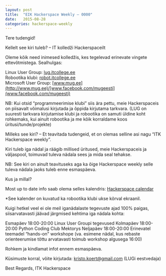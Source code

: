 ```yaml
---
layout: post
title:  "EIK Hackerspace Weekly – 0000"
date:   2015-08-28
categories: hackerspace-weekly
---
```


Tere tudengid!

Kellelt see kiri tuleb? – IT kolledži Hackerspaceilt

Oleme kõik need inimesed kolledžis, kes tegelevad erinevate vingete ettevõtmistega. Sealhulgas:

Linux User Group: [lug.itcollege.ee](http://lug.itcollege.ee/)<br>
Robootika klubi: [robot.itcollege.ee](http://robot.itcollege.ee/)<br>
Microsoft User Group: [www.mug.ee](http://www.mug.ee)/[www.facebook.com/mugeesti](www.facebook.com/mugeesti)

NB: Kui otsid “programmeerimise klubi” siis ära pettu, meie Hackerspaceis on piisavalt võimalusi kirjutada ja õppida kirjutama tarkvara. (LUG on suuresti tarkvara kirjutamise klubi ja robootika on samuti üldine koht rohkemaks, kui ainult robootika ja me kõik korraldame koos üritusi/tunde/projekte)

Milleks see kiri? – Et teavitada tudengeid, et on olemas selline asi nagu “ITK Hackerspace weekly”.

Kiri tuleb iga nädal ja räägib millised üritused, meie Hackerspaceis ja väljaspool, toimuvad tuleva nädala sees ja mida seal tehakse.

NB: See kiri on ainult teavituseks aga ka õige Hackerspace weekly selle tuleva nädala jaoks tuleb enne esmaspäeva.

Kus ja millal?

Most up to date info saab olema selles kalendris: [Hackerspace calendar](https://www.google.com/calendar/embed?src=c28hbeqbtg3ri59eebm6fp3bto%40group.calendar.google.com&ctz=Europe/Tallinn)

*See kalender on kuvatud ka robootika klubi ukse kõrval ekraanil.

Kuigi hetkel veel ei ole meil iganädalaste tegevuste ajad 100% paigas, siisarvatavasti jäävad järgmised kehtima iga nädala kohta:

Esmapäev 18:00-20:00 Linux User Groupi tegevused
Kolmapäev 18:00-20:00 Python Coding Club Mektorys
Neljapäev 18:00-20:00 Erinevatel teemadel “hands-on” workshope (va. esimene nädal, kus rebaste orienteerumise tõttu arvatavasti toimub workshop algusega 16:00)

Rohkem ja kindlamat infot ennem esmaspäeva.

Küsimuste korral, võite kirjutada: kristo.koert@gmail.com (LUGi eestvedaja)

Best Regards,
ITK Hackerspace
